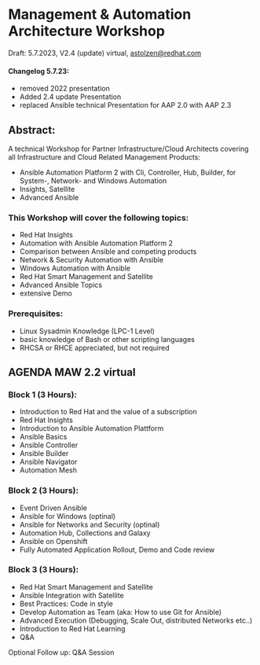 # Management & Automation Architecture Workshop
Draft: 5.7.2023, V2.4 (update) virtual, astolzen@redhat.com

#### Changelog 5.7.23:
 - removed 2022 presentation
 - Added 2.4 update Presentation
 - replaced Ansible technical Presentation for AAP 2.0 with AAP 2.3 

## Abstract:
A technical Workshop for Partner Infrastructure/Cloud Architects covering all Infrastructure and Cloud Related Management Products:
 - Ansible Automation Platform 2 with Cli, Controller, Hub, Builder, for System-, Network- and Windows Automation
 - Insights, Satellite 
 - Advanced Ansible 

### This Workshop will cover the following topics:
 - Red Hat Insights
 - Automation with Ansible Automation Platform 2
 - Comparison between Ansible and competing products
 - Network & Security Automation with Ansible
 - Windows Automation with Ansible 
 - Red Hat Smart Management and Satellite
 - Advanced Ansible Topics
 - extensive Demo

### Prerequisites:
 - Linux Sysadmin Knowledge (LPC-1 Level)
 - basic knowledge of Bash or other scripting languages
 - RHCSA or RHCE appreciated, but not required

## AGENDA MAW 2.2 virtual
### Block 1 (3 Hours):

 - Introduction to Red Hat and the value of a subscription
 - Red Hat Insights
 - Introduction to Ansible Automation Plattform
 - Ansible Basics 
 - Ansible Controller
 - Ansible Builder
 - Ansible Navigator
 - Automation Mesh

### Block 2 (3 Hours):

 - Event Driven Ansible
 - Ansible for Windows (optinal)
 - Ansible for Networks and Security (optinal) 
 - Automation Hub, Collections and Galaxy
 - Ansible on Openshift
 - Fully Automated Application Rollout, Demo and Code review

### Block 3 (3 Hours):

 - Red Hat Smart Management and Satellite
 - Ansible Integration with Satellite
 - Best Practices: Code in style 
 - Develop Automation as Team (aka: How to use Git for Ansible)
 - Advanced Execution (Debugging, Scale Out, distributed Networks etc..)
 - Introduction to Red Hat Learning
 - Q&A

Optional Follow up: Q&A Session 
